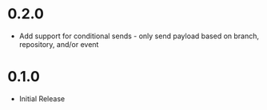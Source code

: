 # 0.2.0

- Add support for conditional sends - only send payload based on branch, repository, and/or event

# 0.1.0

- Initial Release